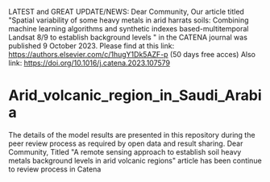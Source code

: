 
LATEST and GREAT UPDATE/NEWS: Dear Community, Our article titled "Spatial variability of some heavy metals in arid harrats soils: Combining machine learning algorithms and synthetic indexes based-multitemporal Landsat 8/9 to establish background levels " in the CATENA journal was published 9 October 2023. Please find at this link: https://authors.elsevier.com/c/1hugY1Dk5AZF-p (50 days free acces)
Also link: https://doi.org/10.1016/j.catena.2023.107579 

# Arid_volcanic_region_in_Saudi_Arabia
The details of the model results are presented in this repository during the peer review process as required by open data and result sharing.
Dear Community, Titled "A remote sensing approach to establish soil heavy metals background levels in arid volcanic regions" article has been continue to review process in Catena

